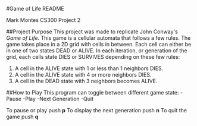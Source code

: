 #Game of Life README

Mark Montes
CS300
Project 2


##Project Purpose
This project was made to replicate John Conway's *Game of Life.*
This game is a cellular automata that follows a few rules. The game takes place in a 2D grid
with cells in between. Each cell can either be in one of two states DEAD or ALIVE.
In each iteration, or generation of the grid, each cells state DIES or SURVIVES depending on these few rules:
1. A cell in the ALIVE state with 1 or less than 1 neighbors DIES.
2. A cell in the ALIVE state with 4 or more neighbors DIES.
3. A cell in the DEAD state with 3 neighbors becomes ALIVE.

##How to Play
This program can toggle between different game state:
-Pause
-Play
-Next Generation
-Quit

To pause or play push **p**
To display the next generation push **n**
To quit the game push **q**
